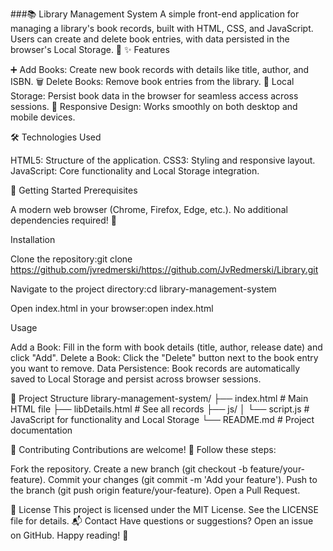 ###📚 Library Management System
A simple front-end application for managing a library's book records, built with HTML, CSS, and JavaScript. Users can create and delete book entries, with data persisted in the browser's Local Storage. 🚀
✨ Features

➕ Add Books: Create new book records with details like title, author, and ISBN.
🗑️ Delete Books: Remove book entries from the library.
💾 Local Storage: Persist book data in the browser for seamless access across sessions.
📱 Responsive Design: Works smoothly on both desktop and mobile devices.

🛠️ Technologies Used

HTML5: Structure of the application.
CSS3: Styling and responsive layout.
JavaScript: Core functionality and Local Storage integration.

🚀 Getting Started
Prerequisites

A modern web browser (Chrome, Firefox, Edge, etc.).
No additional dependencies required! 🎉

Installation

Clone the repository:git clone https://github.com/jvredmerski/https://github.com/JvRedmerski/Library.git

Navigate to the project directory:cd library-management-system


Open index.html in your browser:open index.html

Usage

Add a Book: Fill in the form with book details (title, author, release date) and click "Add".
Delete a Book: Click the "Delete" button next to the book entry you want to remove.
Data Persistence: Book records are automatically saved to Local Storage and persist across browser sessions.

📂 Project Structure
library-management-system/
├── index.html      # Main HTML file
├── libDetails.html # See all records
├── js/
│   └── script.js   # JavaScript for functionality and Local Storage
└── README.md       # Project documentation

🤝 Contributing
Contributions are welcome! 🙌 Follow these steps:

Fork the repository.
Create a new branch (git checkout -b feature/your-feature).
Commit your changes (git commit -m 'Add your feature').
Push to the branch (git push origin feature/your-feature).
Open a Pull Request.

📜 License
This project is licensed under the MIT License. See the LICENSE file for details.
📬 Contact
Have questions or suggestions? Open an issue on GitHub.
Happy reading! 📖
